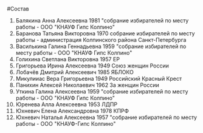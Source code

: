 #Состав
1. Балякина Анна Алексеевна 1981 \"собрание избирателей по месту работы - ООО \"КНАУФ Гипс Колпино\"
2. Баранова Татьяна Викторовна 1970 собрание избирателей по месту работы - администрация Колпинского района Санкт-Петербурга
3. Василькина Галина Геннадьевна 1959 \"собрание избирателей по месту работы - ООО \"КНАУФ Гипс Колпино\"
4. Голихина Светлана Викторовна 1957 ЕР
5. Григорьева Ирина Алексеевна 1949 Союз женщин России
6. Лобачёв Дмитрий Алексеевич 1985 ЯБЛОКО
7. Микулииас Вера Григорьевна 1949 Российский Красный Крест
8. Панихин Алексей Николаевич 1962 За женщин России
9. Уткина Галина Алексеевна 1959 \"собрание избирателей по месту работы - ООО \"КНАУФ Гипс Колпино\"
10. Юренева Алла Алексеевна 1953 ЛДПР
11. Юхневич Елена Александровна 1978 КПРФ
12. Юхневич Наталья Алексеевна 1957 \"собрание избирателей по месту работы - ООО \"КНАУФ-Гипс Колпино\"
